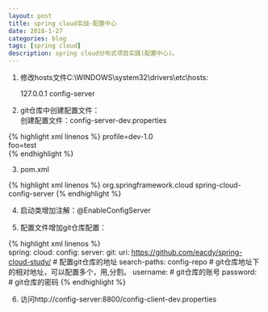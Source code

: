 ```yaml
---
layout: post
title: spring cloud实战-配置中心
date: 2018-1-27
categories: blog
tags: [spring cloud]
description: spring cloud分布式项目实践(配置中心)。
---
```


1. 修改hosts文件C:\WINDOWS\system32\drivers\etc\hosts:  

    127.0.0.1 config-server  
    
2. git仓库中创建配置文件：  
    创建配置文件：config-server-dev.properties  
        
{% highlight xml linenos %}
    profile=dev-1.0  
    foo=test    
{% endhighlight %}
    
3. pom.xml  

{% highlight xml linenos %}
    <dependency>
        <groupId>org.springframework.cloud</groupId>
        <artifactId>spring-cloud-config-server</artifactId>
    </dependency>
{% endhighlight %}
    
4. 启动类增加注解：@EnableConfigServer  

5. 配置文件增加git仓库配置： 
    
{% highlight xml linenos %}  
    spring:
        cloud:
            config:
            server:
                git:
                    uri: https://github.com/eacdy/spring-cloud-study/     # 配置git仓库的地址
                    search-paths: config-repo                             # git仓库地址下的相对地址，可以配置多个，用,分割。
                    username:                                             # git仓库的账号
                    password:                                             # git仓库的密码
{% endhighlight %}
              
6. 访问http://config-server:8800/config-client-dev.properties  



